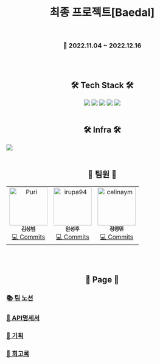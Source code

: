 <h1 align="center"><b>최종 프로젝트[Baedal]</b></h2>

<br>
<h3 align="center">📆 2022.11.04 ~ 2022.12.16</h4>

<br>
<br>
<h2 align="center"><b>🛠 Tech Stack 🛠</b></h3>
<p align="center">
<img src="https://img.shields.io/badge/Spring-6DB33F?style=for-the-badge&logo=github&logoColor=white">
<img src="https://img.shields.io/badge/github-181717?style=for-the-badge&logo=github&logoColor=white">
<img src="https://img.shields.io/badge/linux-FCC624?style=for-the-badge&logo=linux&logoColor=black">
<img src="https://img.shields.io/badge/aws-232F3E?style=for-the-badge&logo=aws&logoColor=white">
<img src="https://img.shields.io/badge/Docker-2496ED?style=for-the-badge&logo=Docker&logoColor=white">

<br>
<br>
<h2 align="center"><b>🛠 Infra 🛠</b></h3>
<img src="https://user-images.githubusercontent.com/5901912/206910067-84d7664f-4eca-4d30-bb75-957ffef1f400.png">

<br>
<br>
<h2 align="center"><b>🙋 팀원 🙋</b></h3>
<table align="center">
  <tbody>
    <tr>
      <td align="center"><a href="https://github.com/Puri12/"><img src="https://avatars.githubusercontent.com/u/5901912?v=4?s=100" width="100px;" alt="Puri"/><br /><sub><b>김상범</b></sub></a><br /><a href="https://github.com/baedal-project/baedal/commits?author=Puri12" title="Code">💻 Commits</a></td>
      <td align="center"><a href="https://github.com/irupa94/"><img src="https://avatars.githubusercontent.com/u/113871156?v=4?s=100" width="100px;" alt="irupa94"/><br /><sub><b>안성후</b></sub></a><br /><a href="https://github.com/baedal-project/baedal/commits?author=irupa94" title="Code">💻 Commits</a></td>
      <td align="center"><a href="https://github.com/celinaym/"><img src="https://avatars.githubusercontent.com/u/113876596?v=4?s=100" width="100px;" alt="celinaym"/><br /><sub><b>정영민</b></sub></a><br /><a href="https://github.com/baedal-project/baedal/commits?author=celinaym" title="Code">💻 Commits</a></td>
    </tr>
  </tbody>
  <tfoot>
  </tfoot>
</table>

<br>
<br>
<h2 align="center"><b>📜 Page 📜</b></h3>

### [📚 팀 노션](https://www.notion.so/3-f5068448165e43adae70d6f112891ebb)
### [📘 API명세서](https://github.com/baedal-project/baedal/wiki/API-%EB%AA%85%EC%84%B8%EC%84%9C)
### [📗 기획](https://github.com/baedal-project/baedal/wiki/%EA%B8%B0%ED%9A%8D)
### [📙 회고록](https://github.com/baedal-project/baedal/wiki/%ED%9A%8C%EA%B3%A0%EB%A1%9D)
